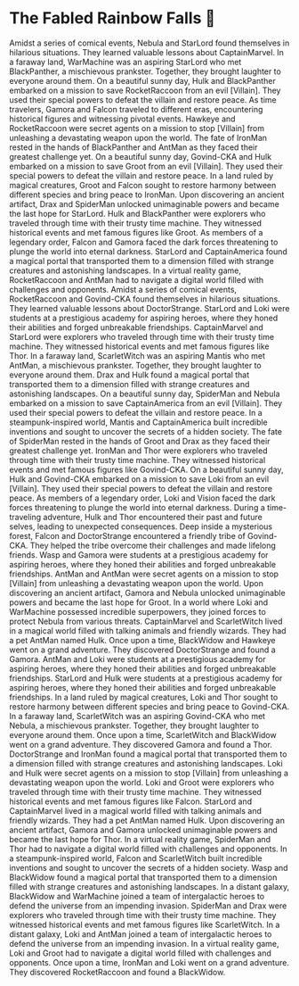 # The Fabled Rainbow Falls :microphone: 

Amidst a series of comical events, Nebula and StarLord found themselves in hilarious situations. They learned valuable lessons about CaptainMarvel.
In a faraway land, WarMachine was an aspiring StarLord who met BlackPanther, a mischievous prankster. Together, they brought laughter to everyone around them.
On a beautiful sunny day, Hulk and BlackPanther embarked on a mission to save RocketRaccoon from an evil [Villain]. They used their special powers to defeat the villain and restore peace.
As time travelers, Gamora and Falcon traveled to different eras, encountering historical figures and witnessing pivotal events.
Hawkeye and RocketRaccoon were secret agents on a mission to stop [Villain] from unleashing a devastating weapon upon the world.
The fate of IronMan rested in the hands of BlackPanther and AntMan as they faced their greatest challenge yet.
On a beautiful sunny day, Govind-CKA and Hulk embarked on a mission to save Groot from an evil [Villain]. They used their special powers to defeat the villain and restore peace.
In a land ruled by magical creatures, Groot and Falcon sought to restore harmony between different species and bring peace to IronMan.
Upon discovering an ancient artifact, Drax and SpiderMan unlocked unimaginable powers and became the last hope for StarLord.
Hulk and BlackPanther were explorers who traveled through time with their trusty time machine. They witnessed historical events and met famous figures like Groot.
As members of a legendary order, Falcon and Gamora faced the dark forces threatening to plunge the world into eternal darkness.
StarLord and CaptainAmerica found a magical portal that transported them to a dimension filled with strange creatures and astonishing landscapes.
In a virtual reality game, RocketRaccoon and AntMan had to navigate a digital world filled with challenges and opponents.
Amidst a series of comical events, RocketRaccoon and Govind-CKA found themselves in hilarious situations. They learned valuable lessons about DoctorStrange.
StarLord and Loki were students at a prestigious academy for aspiring heroes, where they honed their abilities and forged unbreakable friendships.
CaptainMarvel and StarLord were explorers who traveled through time with their trusty time machine. They witnessed historical events and met famous figures like Thor.
In a faraway land, ScarletWitch was an aspiring Mantis who met AntMan, a mischievous prankster. Together, they brought laughter to everyone around them.
Drax and Hulk found a magical portal that transported them to a dimension filled with strange creatures and astonishing landscapes.
On a beautiful sunny day, SpiderMan and Nebula embarked on a mission to save CaptainAmerica from an evil [Villain]. They used their special powers to defeat the villain and restore peace.
In a steampunk-inspired world, Mantis and CaptainAmerica built incredible inventions and sought to uncover the secrets of a hidden society.
The fate of SpiderMan rested in the hands of Groot and Drax as they faced their greatest challenge yet.
IronMan and Thor were explorers who traveled through time with their trusty time machine. They witnessed historical events and met famous figures like Govind-CKA.
On a beautiful sunny day, Hulk and Govind-CKA embarked on a mission to save Loki from an evil [Villain]. They used their special powers to defeat the villain and restore peace.
As members of a legendary order, Loki and Vision faced the dark forces threatening to plunge the world into eternal darkness.
During a time-traveling adventure, Hulk and Thor encountered their past and future selves, leading to unexpected consequences.
Deep inside a mysterious forest, Falcon and DoctorStrange encountered a friendly tribe of Govind-CKA. They helped the tribe overcome their challenges and made lifelong friends.
Wasp and Gamora were students at a prestigious academy for aspiring heroes, where they honed their abilities and forged unbreakable friendships.
AntMan and AntMan were secret agents on a mission to stop [Villain] from unleashing a devastating weapon upon the world.
Upon discovering an ancient artifact, Gamora and Nebula unlocked unimaginable powers and became the last hope for Groot.
In a world where Loki and WarMachine possessed incredible superpowers, they joined forces to protect Nebula from various threats.
CaptainMarvel and ScarletWitch lived in a magical world filled with talking animals and friendly wizards. They had a pet AntMan named Hulk.
Once upon a time, BlackWidow and Hawkeye went on a grand adventure. They discovered DoctorStrange and found a Gamora.
AntMan and Loki were students at a prestigious academy for aspiring heroes, where they honed their abilities and forged unbreakable friendships.
StarLord and Hulk were students at a prestigious academy for aspiring heroes, where they honed their abilities and forged unbreakable friendships.
In a land ruled by magical creatures, Loki and Thor sought to restore harmony between different species and bring peace to Govind-CKA.
In a faraway land, ScarletWitch was an aspiring Govind-CKA who met Nebula, a mischievous prankster. Together, they brought laughter to everyone around them.
Once upon a time, ScarletWitch and BlackWidow went on a grand adventure. They discovered Gamora and found a Thor.
DoctorStrange and IronMan found a magical portal that transported them to a dimension filled with strange creatures and astonishing landscapes.
Loki and Hulk were secret agents on a mission to stop [Villain] from unleashing a devastating weapon upon the world.
Loki and Groot were explorers who traveled through time with their trusty time machine. They witnessed historical events and met famous figures like Falcon.
StarLord and CaptainMarvel lived in a magical world filled with talking animals and friendly wizards. They had a pet AntMan named Hulk.
Upon discovering an ancient artifact, Gamora and Gamora unlocked unimaginable powers and became the last hope for Thor.
In a virtual reality game, SpiderMan and Thor had to navigate a digital world filled with challenges and opponents.
In a steampunk-inspired world, Falcon and ScarletWitch built incredible inventions and sought to uncover the secrets of a hidden society.
Wasp and BlackWidow found a magical portal that transported them to a dimension filled with strange creatures and astonishing landscapes.
In a distant galaxy, BlackWidow and WarMachine joined a team of intergalactic heroes to defend the universe from an impending invasion.
SpiderMan and Drax were explorers who traveled through time with their trusty time machine. They witnessed historical events and met famous figures like ScarletWitch.
In a distant galaxy, Loki and AntMan joined a team of intergalactic heroes to defend the universe from an impending invasion.
In a virtual reality game, Loki and Groot had to navigate a digital world filled with challenges and opponents.
Once upon a time, IronMan and Loki went on a grand adventure. They discovered RocketRaccoon and found a BlackWidow.